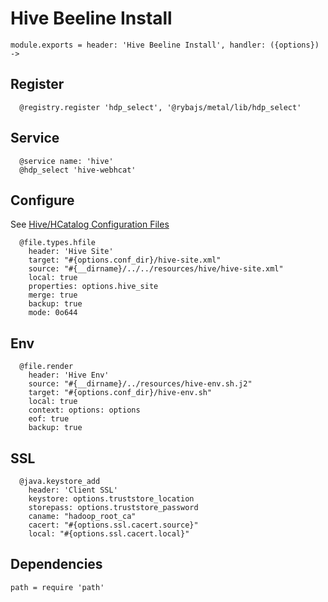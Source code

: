 
# Hive Beeline Install

    module.exports = header: 'Hive Beeline Install', handler: ({options}) ->

## Register

      @registry.register 'hdp_select', '@rybajs/metal/lib/hdp_select'

## Service

      @service name: 'hive'
      @hdp_select 'hive-webhcat'

## Configure

See [Hive/HCatalog Configuration Files](http://docs.hortonworks.com/HDPDocuments/HDP1/HDP-1.3.2/bk_installing_manually_book/content/rpm-chap6-3.html)

      @file.types.hfile
        header: 'Hive Site'
        target: "#{options.conf_dir}/hive-site.xml"
        source: "#{__dirname}/../../resources/hive/hive-site.xml"
        local: true
        properties: options.hive_site
        merge: true
        backup: true
        mode: 0o644

## Env

      @file.render
        header: 'Hive Env'
        source: "#{__dirname}/../resources/hive-env.sh.j2"
        target: "#{options.conf_dir}/hive-env.sh"
        local: true
        context: options: options
        eof: true
        backup: true

## SSL

      @java.keystore_add
        header: 'Client SSL'
        keystore: options.truststore_location
        storepass: options.truststore_password
        caname: "hadoop_root_ca"
        cacert: "#{options.ssl.cacert.source}"
        local: "#{options.ssl.cacert.local}"

## Dependencies

    path = require 'path'
